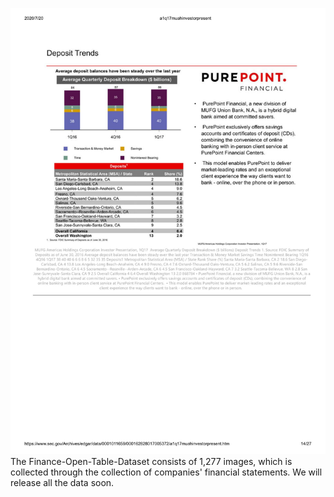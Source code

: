 ![avatar](https://raw.githubusercontent.com/ZiXinNing/Finance-Open-Table-Dataset/master/img/a1q17muahinvestorpresent_14.jpg)
The Finance-Open-Table-Dataset consists of 1,277 images, which is collected through the collection of companies' financial statements.
We will release all the data soon.